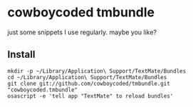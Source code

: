 # cowboycoded tmbundle

just some snippets I use regularly.  maybe you like?  

## Install

    mkdir -p ~/Library/Application\ Support/TextMate/Bundles
    cd ~/Library/Application\ Support/TextMate/Bundles
    git clone git://github.com/cowboycoded/tmbundle.git "cowboycoded.tmbundle"
    osascript -e 'tell app "TextMate" to reload bundles'

